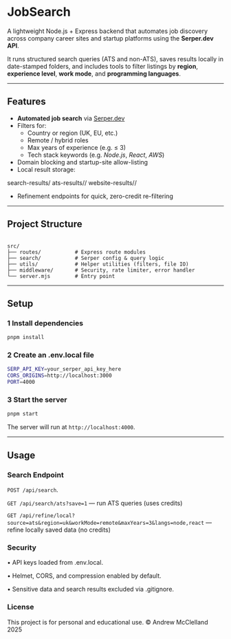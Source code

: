 # JobSearch 

A lightweight Node.js + Express backend that automates job discovery across company career sites and startup platforms using the **Serper.dev API**.  

It runs structured search queries (ATS and non-ATS), saves results locally in date-stamped folders, and includes tools to filter listings by **region**, **experience level**, **work mode**, and **programming languages**.

---

## Features
- **Automated job search** via [Serper.dev](https://serper.dev)  
- Filters for:
  - Country or region (UK, EU, etc.)
  - Remote / hybrid roles  
  - Max years of experience (e.g. ≤ 3)  
  - Tech stack keywords (e.g. *Node.js*, *React*, *AWS*)  
- Domain blocking and startup-site allow-listing  
- Local result storage:  

search-results/
ats-results//
website-results//

- Refinement endpoints for quick, zero-credit re-filtering  

---

## Project Structure
```

src/
├── routes/           # Express route modules
├── search/           # Serper config & query logic
├── utils/            # Helper utilities (filters, file IO)
├── middleware/       # Security, rate limiter, error handler
└── server.mjs        # Entry point
```
---

## Setup

### 1 Install dependencies
```bash
pnpm install
```
### 2 Create an .env.local file
```bash
SERP_API_KEY=your_serper_api_key_here
CORS_ORIGINS=http://localhost:3000
PORT=4000
```
### 3 Start the server
```bash
pnpm start
```
The server will run at `http://localhost:4000`.

---
## Usage

### Search Endpoint
`POST /api/search`.

`GET /api/search/ats?save=1` — run ATS queries (uses credits)

`GET /api/refine/local?source=ats&region=uk&workMode=remote&maxYears=3&langs=node,react` — refine locally saved data (no credits)

### Security 
•	API keys loaded from .env.local.

•	Helmet, CORS, and compression enabled by default.

•	Sensitive data and search results excluded via .gitignore.

### License
This project is for personal and educational use.
© Andrew McClelland 2025

